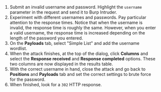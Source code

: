 1. Submit an invalid username and password. Highlight the `username` parameter in the request and send it to Burp Intruder.
2. Experiment with different usernames and passwords. Pay particular attention to the response times. Notice that when the username is invalid, the response time is roughly the same. However, when you enter a valid username, the response time is increased depending on the length of the password you entered.
3. On the **Payloads** tab, select "Simple List" and add the username wordlist.
4. When the attack finishes, at the top of the dialog, click **Columns** and select the **Response received** and **Response completed** options. These two columns are now displayed in the results table.
5. With the correct username in hand, close the attack and go back to **Positions** and **Payloads** tab and set the correct settings to brute force for the password.
6. When finished, look for a `302` HTTP response.